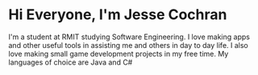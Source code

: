 # Hi Everyone, I'm Jesse Cochran
I'm a student at RMIT studying Software Engineering.
I love making apps and other useful tools in assisting me and others in day to day life.
I also love making small game development projects in my free time.
My languages of choice are Java and C#

<!---
JesseCochran/JesseCochran is a ✨ special ✨ repository because its `README.md` (this file) appears on your GitHub profile.
You can click the Preview link to take a look at your changes.
--->
